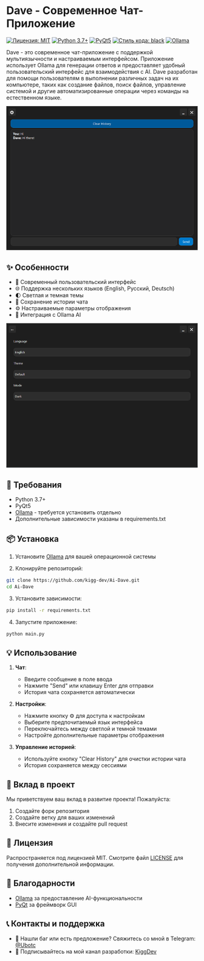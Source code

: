 # Dave - Современное Чат-Приложение

[![Лицензия: MIT](https://img.shields.io/badge/Лицензия-MIT-yellow.svg)](https://opensource.org/licenses/MIT)
[![Python 3.7+](https://img.shields.io/badge/python-3.7+-blue.svg)](https://www.python.org/downloads/)
[![PyQt5](https://img.shields.io/badge/GUI-PyQt5-green.svg)](https://pypi.org/project/PyQt5/)
[![Стиль кода: black](https://img.shields.io/badge/стиль%20кода-black-000000.svg)](https://github.com/psf/black)
[![Ollama](https://img.shields.io/badge/AI-Ollama-red.svg)](https://ollama.com)

Dave - это современное чат-приложение с поддержкой мультиязычности и настраиваемым интерфейсом. Приложение использует Ollama для генерации ответов и предоставляет удобный пользовательский интерфейс для взаимодействия с AI. Dave разработан для помощи пользователям в выполнении различных задач на их компьютере, таких как создание файлов, поиск файлов, управление системой и другие автоматизированные операции через команды на естественном языке.

![Интерфейс чата](img/chat.png)

## ✨ Особенности

- 🎨 Современный пользовательский интерфейс
- 🌐 Поддержка нескольких языков (English, Русский, Deutsch)
- 🌓 Светлая и темная темы
- 💾 Сохранение истории чата
- ⚙️ Настраиваемые параметры отображения
- 🤖 Интеграция с Ollama AI

![Настройки](img/settings.png)

## 🚀 Требования

- Python 3.7+
- PyQt5
- [Ollama](https://ollama.com/download) - требуется установить отдельно
- Дополнительные зависимости указаны в requirements.txt

## 📦 Установка

1. Установите [Ollama](https://ollama.com/download) для вашей операционной системы

2. Клонируйте репозиторий:
```bash
git clone https://github.com/kigg-dev/Ai-Dave.git
cd Ai-Dave
```

3. Установите зависимости:
```bash
pip install -r requirements.txt
```

4. Запустите приложение:
```bash
python main.py
```

## 💡 Использование

1. **Чат**:
   - Введите сообщение в поле ввода
   - Нажмите "Send" или клавишу Enter для отправки
   - История чата сохраняется автоматически

2. **Настройки**:
   - Нажмите кнопку ⚙️ для доступа к настройкам
   - Выберите предпочитаемый язык интерфейса
   - Переключайтесь между светлой и темной темами
   - Настройте дополнительные параметры отображения

3. **Управление историей**:
   - Используйте кнопку "Clear History" для очистки истории чата
   - История сохраняется между сессиями

## 🤝 Вклад в проект

Мы приветствуем ваш вклад в развитие проекта! Пожалуйста:

1. Создайте форк репозитория
2. Создайте ветку для ваших изменений
3. Внесите изменения и создайте pull request

## 📝 Лицензия

Распространяется под лицензией MIT. Смотрите файл [LICENSE](LICENSE) для получения дополнительной информации.

## 🙏 Благодарности

- [Ollama](https://ollama.com) за предоставление AI-функциональности
- [PyQt](https://riverbankcomputing.com/software/pyqt/) за фреймворк GUI

## 📞 Контакты и поддержка

- 🐛 Нашли баг или есть предложение? Свяжитесь со мной в Telegram: [@Ubotc](https://t.me/Ubotc)
- 📢 Подписывайтесь на мой канал разработки: [KiggDev](https://t.me/KiggDev)
